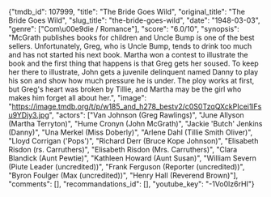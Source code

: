{"tmdb_id": 107999, "title": "The Bride Goes Wild", "original_title": "The Bride Goes Wild", "slug_title": "the-bride-goes-wild", "date": "1948-03-03", "genre": ["Com\u00e9die / Romance"], "score": "6.0/10", "synopsis": "McGrath publishes books for children and Uncle Bump is one of the best sellers. Unfortunately, Greg, who is Uncle Bump, tends to drink too much and has not started his next book. Martha won a contest to illustrate the book and the first thing that happens is that Greg gets her soused. To keep her there to illustrate, John gets a juvenile delinquent named Danny to play his son and show how much pressure he is under. The ploy works at first, but Greg's heart was broken by Tillie, and Martha may be the girl who makes him forget all about her.", "image": "https://image.tmdb.org/t/p/w185_and_h278_bestv2/c0S0TzqQXckPIcei1lFsu9YDjy3.jpg", "actors": ["Van Johnson (Greg Rawlings)", "June Allyson (Martha Terryton)", "Hume Cronyn (John McGrath)", "Jackie 'Butch' Jenkins (Danny)", "Una Merkel (Miss Doberly)", "Arlene Dahl (Tillie Smith Oliver)", "Lloyd Corrigan ('Pops')", "Richard Derr (Bruce Kope Johnson)", "Elisabeth Risdon (rs. Carruthers)", "Elisabeth Risdon (Mrs. Carruthers)", "Clara Blandick (Aunt Pewtie)", "Kathleen Howard (Aunt Susan)", "William Severn (Piute Leader (uncredited))", "Frank Ferguson (Reporter (uncredited))", "Byron Foulger (Max (uncredited))", "Henry Hall (Reverend Brown)"], "comments": [], "recommandations_id": [], "youtube_key": "-1Vo0lz6rHI"}
